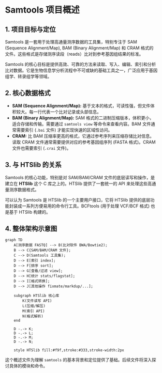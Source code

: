 # Samtools 项目概述

## 1. 项目目标与定位

Samtools 是一套用于处理高通量测序数据的工具集，特别专注于 SAM (Sequence Alignment/Map), BAM (Binary Alignment/Map) 和 CRAM 格式的文件。这些格式是存储测序读段（reads）比对到参考基因组结果的标准。

Samtools 的核心目标是提供高效、可靠的方法来读取、写入、编辑、索引和分析比对数据。它是生物信息学分析流程中不可或缺的基础工具之一，广泛应用于基因组学、转录组学等领域。

## 2. 核心数据格式

*   **SAM (Sequence Alignment/Map):** 基于文本的格式，可读性强，但文件体积较大。每一行代表一个比对记录或头部信息。
*   **BAM (Binary Alignment/Map):** SAM 格式的二进制压缩版本，体积更小，适合存储和传输。需要通过 `samtools view` 等命令来查看内容。BAM 文件通常需要索引 (`.bai` 文件) 才能实现快速的区域性访问。
*   **CRAM:** 比 BAM 压缩率更高的格式，它通过参考序列来压缩存储比对信息。读取 CRAM 文件通常需要提供对应的参考基因组序列 (FASTA 格式)。CRAM 文件也需要索引 (`.crai` 文件)。

## 3. 与 HTSlib 的关系

Samtools 的核心功能，特别是对 SAM/BAM/CRAM 文件的底层读写和操作，是建立在 **HTSlib** 这个 C 库之上的。HTSlib 提供了一套统一的 API 来处理这些高通量测序数据格式。

可以认为 Samtools 是 HTSlib 的一个主要用户接口，它将 HTSlib 提供的底层功能封装成一系列方便易用的命令行工具。BCFtools (用于处理 VCF/BCF 格式) 也是基于 HTSlib 构建的。

## 4. 整体架构示意图

```mermaid
graph TD
    A[测序数据 FASTQ] --> B(比对软件 BWA/Bowtie2);
    B --> C{SAM/BAM/CRAM 文件};
    C --> D(Samtools 工具集);
    D --> E[索引 index];
    D --> F[排序 sort];
    D --> G[查看/过滤 view];
    D --> H[统计 stats/flagstat];
    D --> I[格式转换];
    D --> J[其他操作 fixmate/markdup/...];

    subgraph HTSlib 核心库
        K(文件读写 API)
        L(压缩/解压)
        M(索引 API)
        N(格式解析)
    end

    D -.-> K;
    D -.-> L;
    D -.-> M;
    D -.-> N;

    style HTSlib fill:#f9f,stroke:#333,stroke-width:2px
```

这个概述文件为理解 `samtools` 的基本背景和定位提供了基础。后续文件将深入探讨具体的模块和命令。 